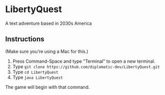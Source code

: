 # LibertyQuest
A text adventure based in 2030s America

## Instructions

(Make sure you're using a Mac for this.)

1. Press Command-Space and type "Terminal" to open a new terminal.
2. Type `git clone https://github.com/diplomatic-dev/LibertyQuest.git`
3. Type `cd LibertyQuest`
4. Type `java LibertyQuest`

The game will begin with that command.
